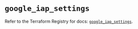 # `google_iap_settings`

Refer to the Terraform Registry for docs: [`google_iap_settings`](https://registry.terraform.io/providers/hashicorp/google-beta/6.24.0/docs/resources/google_iap_settings).
